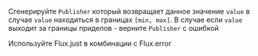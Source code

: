 Сгенерируйте `Publisher` который возвращает данное значение `value` в случае `value` находиться в границах `[min, max]`.
В случае если `value` выходит за границы приделов - верните `Publisher` с ошибкой
   
<div class="hint">
  Используйте Flux.just в комбинации с Flux.error
</div>